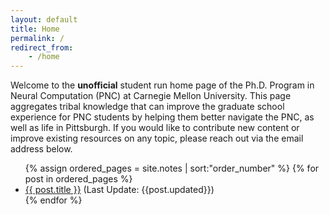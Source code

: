 ```yaml
---
layout: default
title: Home
permalink: /
redirect_from:
    - /home
---
```

Welcome to the **unofficial** student run home page of the Ph.D. Program in Neural Computation (PNC) at Carnegie Mellon University. This page aggregates tribal knowledge that can improve the graduate school experience for PNC students by helping them better navigate the PNC, as well as life in Pittsburgh. If you would like to contribute new content or improve existing resources on any topic, please reach out via the email address below. 

<div class="notes">
<ul>
  {% assign ordered_pages = site.notes | sort:"order_number" %}
  {% for post in ordered_pages %}
    <article class="post">
      <li><a href="{{ site.baseurl }}{{ post.url }}">{{ post.title }}</a> (Last Update: {{post.updated}})</li>
    </article>
  {% endfor %}
</ul>
</div>